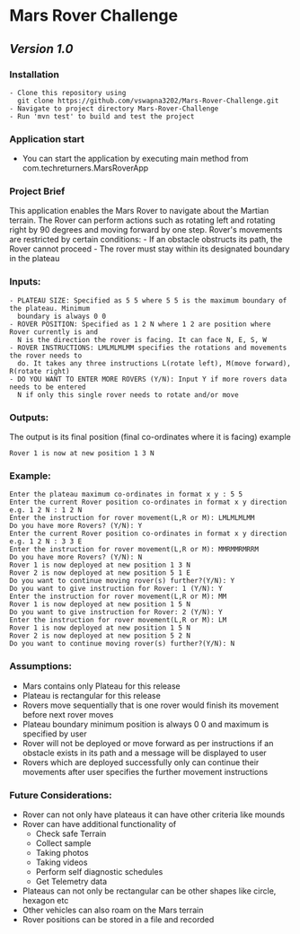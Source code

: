 # **Mars Rover Challenge** 
## ***Version 1.0*** 

### **Installation**
```
- Clone this repository using
  git clone https://github.com/vswapna3202/Mars-Rover-Challenge.git
- Navigate to project directory Mars-Rover-Challenge
- Run 'mvn test' to build and test the project
```

### **Application start**
- You can start the application by executing main method from com.techreturners.MarsRoverApp

### **Project Brief**
This application enables the Mars Rover to navigate about the Martian terrain. The
Rover can perform actions such as rotating left and rotating right by 90 degrees and moving forward by one step. Rover's movements are restricted by certain conditions:
    - If an obstacle obstructs its path, the Rover cannot proceed
    - The rover must stay within its designated boundary in the plateau

### **Inputs:**
```
- PLATEAU SIZE: Specified as 5 5 where 5 5 is the maximum boundary of the plateau. Minimum 
  boundary is always 0 0
- ROVER POSITION: Specified as 1 2 N where 1 2 are position where Rover currently is and
  N is the direction the rover is facing. It can face N, E, S, W
- ROVER INSTRUCTIONS: LMLMLMLMM specifies the rotations and movements the rover needs to 
  do. It takes any three instructions L(rotate left), M(move forward), R(rotate right)
- DO YOU WANT TO ENTER MORE ROVERS (Y/N): Input Y if more rovers data needs to be entered
  N if only this single rover needs to rotate and/or move
  ```


### **Outputs:**
The output is its final position (final co-ordinates where it is facing) example
```
Rover 1 is now at new position 1 3 N
```

### **Example:**
```
Enter the plateau maximum co-ordinates in format x y : 5 5
Enter the current Rover position co-ordinates in format x y direction e.g. 1 2 N : 1 2 N
Enter the instruction for rover movement(L,R or M): LMLMLMLMM
Do you have more Rovers? (Y/N): Y
Enter the current Rover position co-ordinates in format x y direction e.g. 1 2 N : 3 3 E
Enter the instruction for rover movement(L,R or M): MMRMMRMRRM
Do you have more Rovers? (Y/N): N
Rover 1 is now deployed at new position 1 3 N
Rover 2 is now deployed at new position 5 1 E
Do you want to continue moving rover(s) further?(Y/N): Y
Do you want to give instruction for Rover: 1 (Y/N): Y
Enter the instruction for rover movement(L,R or M): MM
Rover 1 is now deployed at new position 1 5 N
Do you want to give instruction for Rover: 2 (Y/N): Y
Enter the instruction for rover movement(L,R or M): LM
Rover 1 is now deployed at new position 1 5 N
Rover 2 is now deployed at new position 5 2 N
Do you want to continue moving rover(s) further?(Y/N): N
```

### **Assumptions:**
- Mars contains only Plateau for this release
- Plateau is rectangular for this release
- Rovers move sequentially that is one rover would finish its movement before next
  rover moves
- Plateau boundary minimum position is always 0 0 and maximum is specified by user
- Rover will not be deployed or move forward as per instructions if an obstacle exists 
  in its path and a message will be displayed to user
- Rovers which are deployed successfully only can continue their movements after user
  specifies the further movement instructions

### **Future Considerations:**
- Rover can not only have plateaus it can have other criteria like mounds 
- Rover can have additional functionality of 
    - Check safe Terrain
    - Collect sample 
    - Taking photos 
    - Taking videos
    - Perform self diagnostic schedules
    - Get Telemetry data
- Plateaus can not only be rectangular can be other shapes like circle, hexagon etc
- Other vehicles can also roam on the Mars terrain
- Rover positions can be stored in a file and recorded

  